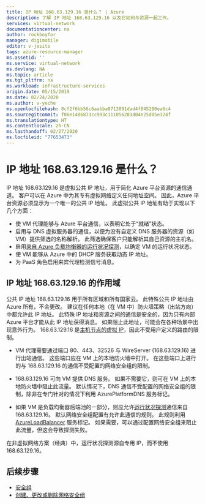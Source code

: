 ```yaml
---
title: IP 地址 168.63.129.16 是什么？ | Azure
description: 了解 IP 地址 168.63.129.16 以及它如何与资源一起工作。
services: virtual-network
documentationcenter: na
author: rockboyfor
manager: digimobile
editor: v-jesits
tags: azure-resource-manager
ms.assetid: ''
ms.service: virtual-network
ms.devlang: NA
ms.topic: article
ms.tgt_pltfrm: na
ms.workload: infrastructure-services
origin.date: 05/15/2019
ms.date: 02/24/2020
ms.author: v-yeche
ms.openlocfilehash: 8cf2f6bb56c6aabba8713891dad4f845290ea6c4
ms.sourcegitcommit: f06e1486873cc993c111056283d04e25d05e324f
ms.translationtype: HT
ms.contentlocale: zh-CN
ms.lasthandoff: 02/27/2020
ms.locfileid: "77653473"
---
```

# <a name="what-is-ip-address-1686312916"></a>IP 地址 168.63.129.16 是什么？

IP 地址 168.63.129.16 是虚拟公共 IP 地址，用于简化 Azure 平台资源的通信通道。 客户可以在 Azure 中为其专有虚拟网络定义任何地址空间。 因此，Azure 平台资源必须显示为一个唯一的公共 IP 地址。 此虚拟公共 IP 地址有助于实现以下几个方面：

- 使 VM 代理能够与 Azure 平台通信，以表明它处于“就绪”状态。
- 启用与 DNS 虚拟服务器的通信，以便为没有自定义 DNS 服务器的资源（如 VM）提供筛选的名称解析。 此筛选确保客户只能解析其自己资源的主机名。
- 启用[来自 Azure 负载均衡器的运行状况探测](../load-balancer/load-balancer-custom-probe-overview.md)，以确定 VM 的运行状况状态。
- 使 VM 能够从 Azure 中的 DHCP 服务获取动态 IP 地址。
- 为 PaaS 角色启用来宾代理检测信号消息。

## <a name="scope-of-ip-address-1686312916"></a>IP 地址 168.63.129.16 的作用域

公共 IP 地址 168.63.129.16 用于所有区域和所有国家云。 此特殊公共 IP 地址由 Azure 所有，不会更改。 建议在任何本地（在 VM 中）防火墙策略（出站方向）中都允许此 IP 地址。 此特殊 IP 地址和资源之间的通信是安全的，因为只有内部 Azure 平台才能从此 IP 地址获得消息。 如果阻止此地址，可能会在各种场景中出现意外行为。 168.63.129.16 是[主机节点的虚拟 IP](../virtual-network/security-overview.md#azure-platform-considerations)，因此不受用户定义的路由的限制。

- VM 代理需要通过端口 80、443、32526 与 WireServer (168.63.129.16) 进行出站通信。 这些端口应在 VM 上的本地防火墙中打开。 在这些端口上进行的与 168.63.129.16 的通信不受配置的网络安全组的限制。
- 168.63.129.16 可向 VM 提供 DNS 服务。 如果不需要它，则可在 VM 上的本地防火墙中阻止此流量。 默认情况下，DNS 通信不受配置的网络安全组的限制，除非在专门针对的情况下利用 AzurePlatformDNS 服务标记。

    <!--Not Available on AzurePlatformDNS Service Tage-->
    
- 如果 VM 是负载均衡器后端池的一部分，则应允许[运行状况探测](../load-balancer/load-balancer-custom-probe-overview.md)通信来自 168.63.129.16。 默认网络安全组配置有允许此通信的规则。 此规则利用 [AzureLoadBalancer](../virtual-network/service-tags-overview.md#available-service-tags) 服务标记。 如果需要，可以通过配置网络安全组来阻止此流量，但这会导致探测失败。

在非虚拟网络方案（经典）中，运行状况探测源自专用 IP，而不使用 168.63.129.16。

## <a name="next-steps"></a>后续步骤

- [安全组](security-overview.md)
- [创建、更改或删除网络安全组](manage-network-security-group.md)

<!-- Update_Description: wording update -->
